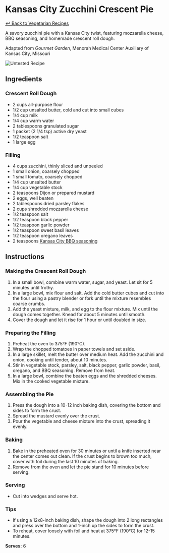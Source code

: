 # Kansas City Zucchini Crescent Pie

[&larrhk; Back to Vegetarian Recipes](./README.md)

A savory zucchini pie with a Kansas City twist, featuring mozzarella cheese, BBQ seasoning, and homemade crescent roll dough.

Adapted from _Gourmet Garden_, Menorah Medical Center Auxillary of Kansas City, Missouri

![Untested Recipe](https://badgen.net/badge/untested/recipe/AA4A44)

## Ingredients

### Crescent Roll Dough
- 2 cups all-purpose flour
- 1/2 cup unsalted butter, cold and cut into small cubes
- 1/4 cup milk
- 1/4 cup warm water
- 2 tablespoons granulated sugar
- 1 packet (2 1/4 tsp) active dry yeast
- 1/2 teaspoon salt
- 1 large egg

### Filling
- 4 cups zucchini, thinly sliced and unpeeled
- 1 small onion, coarsely chopped
- 1 small tomato, coarsely chopped
- 1/4 cup unsalted butter
- 1/4 cup vegetable stock
- 2 teaspoons Dijon or prepared mustard
- 2 eggs, well beaten
- 2 tablespoons dried parsley flakes
- 2 cups shredded mozzarella cheese
- 1/2 teaspoon salt
- 1/2 teaspoon black pepper
- 1/2 teaspoon garlic powder
- 1/2 teaspoon sweet basil leaves
- 1/2 teaspoon oregano leaves
- 2 teaspoons [Kansas City BBQ seasoning](../sauces-seasonings/kansas-city-bbq-seasoning.md)

## Instructions

### Making the Crescent Roll Dough
1. In a small bowl, combine warm water, sugar, and yeast. Let sit for 5 minutes until frothy.
2. In a large bowl, mix flour and salt. Add the cold butter cubes and cut into the flour using a pastry blender or fork until the mixture resembles coarse crumbs.
3. Add the yeast mixture, milk, and egg to the flour mixture. Mix until the dough comes together. Knead for about 5 minutes until smooth.
4. Cover the dough and let it rise for 1 hour or until doubled in size.

### Preparing the Filling
1. Preheat the oven to 375°F (190°C).
2. Wrap the chopped tomatoes in paper towels and set aside.
3. In a large skillet, melt the butter over medium heat. Add the zucchini and onion, cooking until tender, about 10 minutes.
4. Stir in vegetable stock, parsley, salt, black pepper, garlic powder, basil, oregano, and BBQ seasoning. Remove from heat.
5. In a large bowl, combine the beaten eggs and the shredded cheeses. Mix in the cooked vegetable mixture.

### Assembling the Pie
1. Press the dough into a 10-12 inch baking dish, covering the bottom and sides to form the crust.
2. Spread the mustard evenly over the crust.
3. Pour the vegetable and cheese mixture into the crust, spreading it evenly.

### Baking
1. Bake in the preheated oven for 30 minutes or until a knife inserted near the center comes out clean. If the crust begins to brown too much, cover with foil during the last 10 minutes of baking.
2. Remove from the oven and let the pie stand for 10 minutes before serving.

### Serving
- Cut into wedges and serve hot.

### Tips
- If using a 12x8-inch baking dish, shape the dough into 2 long rectangles and press over the bottom and 1-inch up the sides to form the crust.
- To reheat, cover loosely with foil and heat at 375°F (190°C) for 12-15 minutes.

**Serves:** 6
